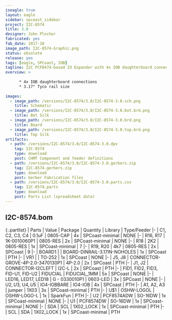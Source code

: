 ```yaml
---
iseagle: true
layout: eagle
sidebar: spcoast_sidebar
project: I2C-8574
title: 3.0
designer: John Plocher
fabricated: yes
fab_date: 2017-10
image_path: I2C-8574-Graphic.png
status: obsolete
release: yes
tags: [eagle, SPCoast, IOB]
tagline: I2C PCF8474-based IO Expander with 4x IOB daughterboard connections
overview: >
    
      * 4x IOB daughterboard connections
      * 3.17" Tyco rail size
    
images:
  - image_path: /versions/I2C-8574/3.0/I2C-8574-3.0.sch.png
    title: Schematic
  - image_path: /versions/I2C-8574/3.0/I2C-8574-3.0.bot.brd.png
    title: Bot Silk
  - image_path: /versions/I2C-8574/3.0/I2C-8574-3.0.brd.png
    title: Board
  - image_path: /versions/I2C-8574/3.0/I2C-8574-3.0.top.brd.png
    title: Top Silk
artifacts:
  - path: /versions/I2C-8574/3.0/I2C-8574-3.0.dpv
    tag: I2C-8574
    type: download
    post: CHMT Component and feeder definitions
  - path: /versions/I2C-8574/3.0/I2C-8574-3.0.gerbers.zip
    tag: I2C-8574.gerbers.zip
    type: download
    post: Gerber Fabrication files
  - path: /versions/I2C-8574/3.0/I2C-8574-3.0.parts.csv
    tag: I2C-8574.parts
    type: download
    post: Parts List (spreadsheet data)
---
```


## I2C-8574.bom

{:.partlist}
| Parts | Value | Package | Quantity | Library | Type/Feeder
|-
| C1, C2, C3, C4 | 0.1uF | 0805-CAP | 4x | SPCoast-minimal | NONE
|-
| R16, R17 | 1K-0010060P1 | 0805-RES | 2x | SPCoast-minimal | NONE
|-
| R18 | 2K2 | 0805-RES | 1x | SPCoast-minimal | 7
|-
| R19, R20 | 4k7 | 0805-RES | 2x | SPCoast | 9
|-
| BOARD1 |  | BOARD-DINRAIL-3.17IN-NOHOLES | 1x | SPCoast | PTH
|-
| VR1 |  | TO-252 | 1x | SPCoast | NONE
|-
| J5, J8 | CONNECTOR-GROVE-4P-2.0-3470130P1 | 4P-2.0 | 2x | SPCoast | PTH
|-
| J1, J2 | CONNECTOR-I2CLEFT | I2C-L | 2x | SPCoast | PTH
|-
| FID1, FID2, FID3, FID-U1, FID-U2 | FIDUCIAL | FIDUCIAL_1MM | 5x | SPCoast | NONE
|-
| LED16, LED17, LED18 | G - 0330010P1 | 0603-LED | 3x | SPCoast | NONE
|-
| U$2, U$3, U$4, U$5 | IO4-IOBBARE | IO4-IOB | 4x | SPCoast | PTH
|-
| A1, A2, A3 | jumper | 1X03 | 3x | SPCoast-minimal | PTH
|-
| U$1 | OSHW-LOGOL | OSHW-LOGO-L | 1x | SparkFun | PTH
|-
| U2 | PCF8574ADW | SO-16DW | 1x | SPCoast-minimal | NONE
|-
| U1 | PCF8574DW | SO-16DW | 1x | SPCoast-minimal | NONE
|-
| SDA | SCL | 1X02_LOCK | 1x | SPCoast-minimal | PTH
|-
| SCL | SDA | 1X02_LOCK | 1x | SPCoast-minimal | PTH
